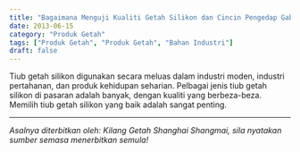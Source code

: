 ```yaml
---
title: "Bagaimana Menguji Kualiti Getah Silikon dan Cincin Pengedap Gabungan Jenis V"
date: 2013-06-15
category: "Produk Getah"
tags: ["Produk Getah", "Produk Getah", "Bahan Industri"]
draft: false
---
```


Tiub getah silikon digunakan secara meluas dalam industri moden, industri pertahanan, dan produk kehidupan seharian. Pelbagai jenis tiub getah silikon di pasaran adalah banyak, dengan kualiti yang berbeza-beza. Memilih tiub getah silikon yang baik adalah sangat penting.

---

*Asalnya diterbitkan oleh: Kilang Getah Shanghai Shangmai, sila nyatakan sumber semasa menerbitkan semula!*